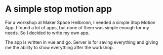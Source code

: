 # A simple stop motion app

For a workshop at Maker Space Heilbronn, I needed a simple Stop Motion App.
I found a lot of apps, but none of them was simple enough for my needs. So I decided to write my own app.

The app is written in vue and go. Server is for saving everything and giving me the ability to show everything after the workshop.